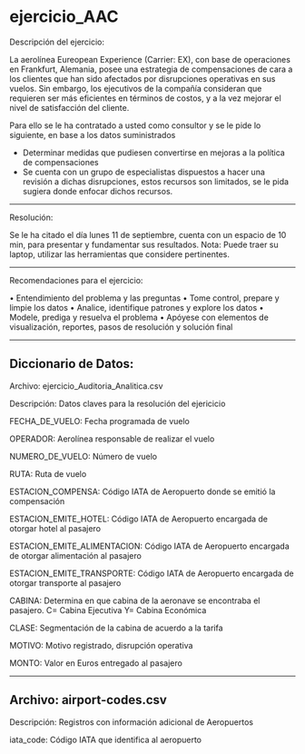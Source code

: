 # ejercicio_AAC

Descripción del ejercicio:

La aerolínea Eureopean Experience (Carrier: EX), con base de operaciones en Frankfurt, Alemania, posee una estrategia de compensaciones de cara a los clientes que han sido afectados por disrupciones operativas en sus vuelos. Sin embargo, los ejecutivos de la compañía consideran que requieren ser más eficientes en términos de costos, y a la vez mejorar el nivel de satisfacción del cliente.

Para ello se le ha contratado a usted como consultor y se le pide lo siguiente, en base a los datos suministrados

   - Determinar medidas que pudiesen convertirse en mejoras a la política de compensaciones
   - Se cuenta con un grupo de especialistas dispuestos a hacer una revisión a dichas disrupciones, estos recursos son limitados, se le pida sugiera donde enfocar dichos recursos.


-----------------------------------------------------------------------------------------------------
Resolución:

Se le ha citado el día lunes 11 de septiembre, cuenta con un espacio de 10 min, para presentar y fundamentar sus resultados. 
Nota: Puede traer su laptop, utilizar las herramientas que considere pertinentes.

-----------------------------------------------------------------------------------------------------
Recomendaciones para el ejercicio:

•	Entendimiento del problema y las preguntas
•	Tome control, prepare y limpie los datos
•	Analice, identifique patrones y explore los datos
•	Modele, prediga y resuelva el problema
•	Apóyese con elementos de visualización, reportes, pasos de resolución y solución final

-----------------------------------------------------------------------------------------------------
Diccionario de Datos:
-----------------------------------------------------------------------------------------------------
Archivo: ejercicio_Auditoria_Analitica.csv

Descripción: Datos claves para la resolución del ejericicio

FECHA_DE_VUELO: Fecha programada de vuelo

OPERADOR: Aerolínea responsable de realizar el vuelo	

NUMERO_DE_VUELO: Número de vuelo	

RUTA: Ruta de vuelo

ESTACION_COMPENSA: Código IATA de Aeropuerto donde se emitió la compensación

ESTACION_EMITE_HOTEL: Código IATA de Aeropuerto encargada de otorgar hotel al pasajero

ESTACION_EMITE_ALIMENTACION:	Código IATA de Aeropuerto encargada de otorgar alimentación al pasajero

ESTACION_EMITE_TRANSPORTE: Código IATA de Aeropuerto encargada de otorgar transporte al pasajero

CABINA: Determina en que cabina de la aeronave se encontraba el pasajero. C= Cabina Ejecutiva Y= Cabina Económica	

CLASE: Segmentación de la cabina de acuerdo a la tarifa 

MOTIVO: Motivo registrado, disrupción operativa

MONTO: Valor en Euros entregado al pasajero

-----------------------------------------------------------------------------------------------------
Archivo: airport-codes.csv
-----------------------------------------------------------------------------------------------------

Descripción: Registros con información adicional de Aeropuertos

iata_code: Código IATA que identifica al aeropuerto
